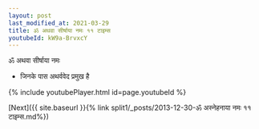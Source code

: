 ```yaml
---
layout: post
last_modified_at: 2021-03-29
title: ॐ अथवा सीर्षाया नमः ११ टाइम्स
youtubeId: kW9a-BrvxcY
---
```

 
 
 ॐ अथवा सीर्षाया नमः  
 
 -  जिनके पास अथर्ववेद प्रमुख है 
 
  
 
  
 
 
 
 
 
 


{% include youtubePlayer.html id=page.youtubeId %}
 
[Next]({{ site.baseurl }}{% link  split1/_posts/2013-12-30-ॐ अस्नेहनाया नमः ११ टाइम्स.md%})
 
